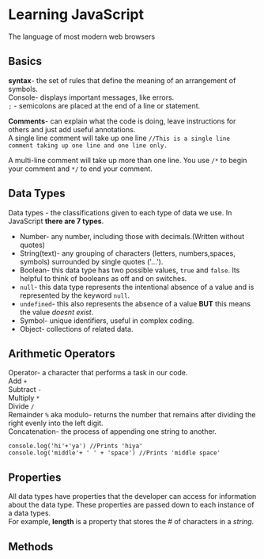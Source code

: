 # Learning JavaScript
The language of most modern web browsers<br>

## Basics
**syntax**- the set of rules that define the meaning of an arrangement of symbols.<br>
Console- displays important messages, like errors.<br>
`;` - semicolons are placed at the end of a line or statement.<br>

**Comments**- can explain what the code is doing, leave instructions for others and just add useful annotations.<br>
A single line comment will take up one line
`//This is a single line comment taking up one line and one line only.`<br>

A multi-line comment will take up more than one line. You use `/*` to begin your comment and `*/` to end your comment.<br>

## Data Types
Data types - the classifications given to each type of data we use. In JavaScript **there are 7 types**.<br>
- Number- any number, including those with decimals.(Written without quotes)
- String(text)- any grouping of characters (letters, numbers,spaces, symbols) surrounded by single quotes ('...').
- Boolean- this data type has two possible values, `true` and `false`. Its helpful to think of booleans as off and on switches.
- `null`- this data type represents the intentional absence of a value and is represented by the keyword `null`.
- `undefined`- this also represents the absence of a value **BUT** this means the value _doesnt exist_.
- Symbol- unique identifiers, useful in complex coding.
- Object- collections of related data.

## Arithmetic Operators
Operator- a character that performs a task in our code.<br>
Add `+`<br>
Subtract `-`<br>
Multiply `*` <br>
Divide `/` <br>
Remainder `%` aka modulo- returns the number that remains after dividing the right evenly into the left digit.<br>
Concatenation- the process of appending one string to another.<br>
```
console.log('hi'+'ya') //Prints 'hiya'
console.log('middle'+ ' ' + 'space') //Prints 'middle space'
```

## Properties
All data types have properties that the developer can access for information about the data type. These properties are passed down to each instance of a data types.<br>
For example, **length** is a property that stores the # of characters in a _string_.

## Methods